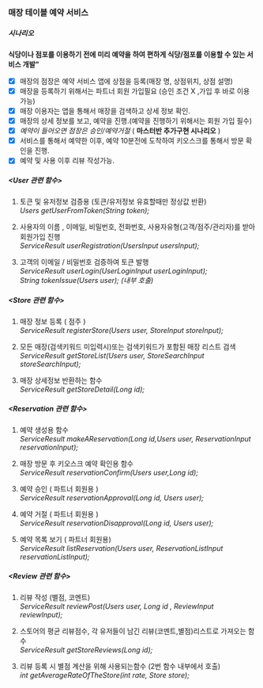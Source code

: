 ### 매장 테이블 예약 서비스
  
##### 시나리오
**식당이나 점포를 이용하기 전에 미리 예약을 하여 편하게 식당/점포를 이용할 수 있는 서비스 개발”**
- [x] 매장의 점장은 예약 서비스 앱에 상점을 등록(매장 명, 상점위치, 상점 설명)
- [x] 매장을 등록하기 위해서는 파트너 회원 가입필요 (승인 조건 X ,가입 후 바로 이용 가능)
- [x] 매장 이용자는 앱을 통해서 매장을 검색하고 상세 정보 확인.
- [x] 매장의 상세 정보를 보고, 예약을 진행.(예약을 진행하기 위해서는 회원 가입 필수)
- [x] *예약이 들어오면 점장은 승인/예약거절* ( **마스터반 추가구현 시나리오** )
- [x] 서비스를 통해서 예약한 이후, 예약 10분전에 도착하여 키오스크를 통해서 방문 확인을 진행.
- [x] 예약 및 사용 이후 리뷰 작성가능.

##### <User 관련 함수>
1. 토큰 및 유저정보 검증용 (토큰/유저정보 유효할때만 정상값 반환)<br>
    _Users getUserFromToken(String token);_<br>

2. 사용자의 이름 , 이메일, 비밀번호, 전화번호, 사용자유형(고객/점주/관리자)를 받아 회원가입 진행<br>
    _ServiceResult userRegistration(UsersInput usersInput);_<br>

3. 고객의 이메일 / 비밀번호 검증하여 토큰 발행<br>
    _ServiceResult userLogin(UserLoginInput userLoginInput);_<br>
    _String tokenIssue(Users user); (내부 호출)_<br>

##### <Store 관련 함수>
1. 매장 정보 등록 ( 점주 )<br>
   _ServiceResult registerStore(Users user, StoreInput storeInput);_<br>

2. 모든 매장(검색키워드 미입력시)또는 검색키워드가 포함된 매장 리스트 검색<br>
   _ServiceResult getStoreList(Users user, StoreSearchInput storeSearchInput);_<br>

3. 매장 상세정보 반환하는 함수<br>
   _ServiceResult getStoreDetail(Long id);_<br>

##### <Reservation 관련 함수>
1. 예약 생성용 함수<br>
    _ServiceResult makeAReservation(Long id,Users user, ReservationInput reservationInput);_<br>

2. 매장 방문 후 키오스크 예약 확인용 함수<br>
   _ServiceResult reservationConfirm(Users user,Long id);_<br>

3. 예약 승인 ( 파트너 회원용 )<br>
   _ServiceResult reservationApproval(Long id, Users user);_<br>

4.  예약 거절 ( 파트너 회원용 )<br>
    _ServiceResult reservationDisapproval(Long id, Users user);_<br>

5. 예약 목록 보기 ( 파트너 회원용)<br>
    _ServiceResult listReservation(Users user, ReservationListInput reservationListInput);_<br>

##### <Review 관련 함수>
1. 리뷰 작성 (별점, 코멘트)<br>
    _ServiceResult reviewPost(Users user, Long id , ReviewInput reviewInput);_<br>

2. 스토어의 평균 리뷰점수, 각 유저들이 남긴 리뷰(코멘트,별점)리스트로 가져오는 함수<br>
    _ServiceResult getStoreReviews(Long id);_<br>

3. 리뷰 등록 시 별점 계산을 위해 사용되는함수 (2번 함수 내부에서 호출)<br>
    _int getAverageRateOfTheStore(int rate, Store store);_<br>